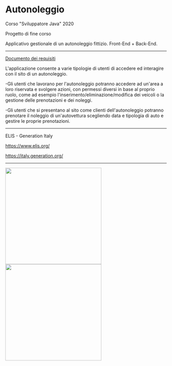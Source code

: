 # Autonoleggio

Corso "Sviluppatore Java" 2020 

Progetto di fine corso 

Applicativo gestionale di un autonoleggio fittizio.
Front-End + Back-End.

-----

[Documento dei requisiti](https://github.com/glg-23/ELIS_Autonoleggio/blob/main/Documenti/Documento%20dei%20requisiti.docx)

L'applicazione consente a varie tipologie di utenti di accedere ed interagire con il sito di un autonoleggio.

-Gli utenti che lavorano per l'autonoleggio potranno accedere ad un'area a loro riservata e svolgere azioni, con permessi diversi in base al proprio ruolo, come ad esempio l'inserimento/eliminazione/modifica dei veicoli o la gestione delle prenotazioni e dei noleggi.

-Gli utenti che si presentano al sito come clienti dell'autonoleggio potranno prenotare il noleggio di un'autovettura scegliendo data e tipologia di auto e gestire le proprie prenotazioni.

-----

ELIS - Generation Italy

https://www.elis.org/

https://italy.generation.org/

-----

<img src="https://github.com/glg-23/ELIS_Autonoleggio/blob/main/Documenti/GENERATION%20Italy%20Java%20Developer%20-%20D'Antimi%20Gianluigi.jpg" width="300px"/> <img src="https://github.com/glg-23/ELIS_Autonoleggio/blob/main/Documenti/ORACLE%20Award%20of%20Completion%20Java%20SE8%20-%20D'Antimi%20Gianluigi.jpg" height="300px"/>
